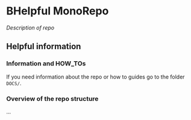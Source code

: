 # BHelpful MonoRepo

*Description of repo*

## Helpful information

### Information and HOW_TOs
If you need information about the repo or how to guides go to the folder `DOCS/`.

### Overview of the repo structure
...